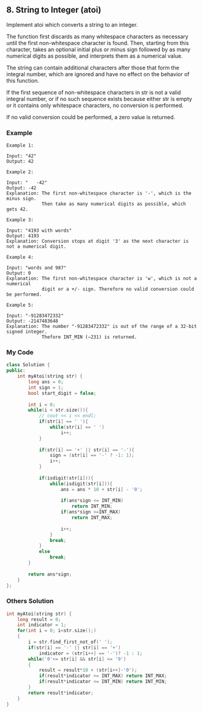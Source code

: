 ## 8. String to Integer (atoi)

Implement atoi which converts a string to an integer.

The function first discards as many whitespace characters as necessary until the first non-whitespace character is found. Then, starting from this character, takes an optional initial plus or minus sign followed by as many numerical digits as possible, and interprets them as a numerical value.

The string can contain additional characters after those that form the integral number, which are ignored and have no effect on the behavior of this function.

If the first sequence of non-whitespace characters in str is not a valid integral number, or if no such sequence exists because either str is empty or it contains only whitespace characters, no conversion is performed.

If no valid conversion could be performed, a zero value is returned.


### Example

```
Example 1:

Input: "42"
Output: 42

Example 2:

Input: "   -42"
Output: -42
Explanation: The first non-whitespace character is '-', which is the minus sign.
             Then take as many numerical digits as possible, which gets 42.

Example 3:

Input: "4193 with words"
Output: 4193
Explanation: Conversion stops at digit '3' as the next character is not a numerical digit.

Example 4:

Input: "words and 987"
Output: 0
Explanation: The first non-whitespace character is 'w', which is not a numerical 
             digit or a +/- sign. Therefore no valid conversion could be performed.

Example 5:

Input: "-91283472332"
Output: -2147483648
Explanation: The number "-91283472332" is out of the range of a 32-bit signed integer.
             Thefore INT_MIN (−231) is returned.
```

### My Code
```c++
class Solution {
public:
    int myAtoi(string str) {
        long ans = 0;
        int sign = 1;
        bool start_digit = false;
        
        int i = 0;
        while(i < str.size()){
            // cout << i << endl;
            if(str[i] == ' '){
                while(str[i] == ' ')
                    i++;
            }
            
            if(str[i] == '+' || str[i] == '-'){
                sign = (str[i] == '-' ? -1: 1);
                i++;
            }
            
            if(isdigit(str[i])){
                while(isdigit(str[i])){
                    ans = ans * 10 + str[i] - '0';
                    
                    if(ans*sign <= INT_MIN)
                        return INT_MIN;
                    if(ans*sign >=INT_MAX)
                        return INT_MAX;
                    
                    i++;
                }
                break;
            }
            else
                break;
        }
        
        return ans*sign;
    }
};
```


### Others Solution
```c++
int myAtoi(string str) {
    long result = 0;
    int indicator = 1;
    for(int i = 0; i<str.size();)
    {
        i = str.find_first_not_of(' ');
        if(str[i] == '-' || str[i] == '+')
            indicator = (str[i++] == '-')? -1 : 1;
        while('0'<= str[i] && str[i] <= '9') 
        {
            result = result*10 + (str[i++]-'0');
            if(result*indicator >= INT_MAX) return INT_MAX;
            if(result*indicator <= INT_MIN) return INT_MIN;                
        }
        return result*indicator;
    }
}
```

